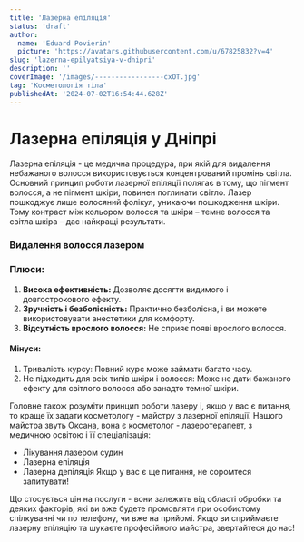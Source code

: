 ```yaml
---
title: 'Лазерна епіляція'
status: 'draft'
author:
  name: 'Eduard Povierin'
  picture: 'https://avatars.githubusercontent.com/u/67825832?v=4'
slug: 'lazerna-epilyatsiya-v-dnipri'
description: ''
coverImage: '/images/-----------------cxOT.jpg'
tag: 'Косметологія тіла'
publishedAt: '2024-07-02T16:54:44.628Z'
---
```


# Лазерна епіляція у Дніпрі

Лазерна епіляція - це медична процедура, при якій для видалення небажаного волосся використовується концентрований промінь світла. Основний принцип роботи лазерної епіляції полягає в тому, що пігмент волосся, а не пігмент шкіри, повинен поглинати світло. Лазер пошкоджує лише волосяний фолікул, уникаючи пошкодження шкіри. Тому контраст між кольором волосся та шкіри – темне волосся та світла шкіра – дає найкращі результати.

### Видалення волосся лазером

### **Плюси:**

1. **Висока ефективність:** Дозволяє досягти видимого і довгострокового ефекту.
2. **Зручність і безболісність:** Практично безболісна, і ви можете використовувати анестетики для комфорту.
3. **Відсутність врослого волосся:** Не сприяє появі врослого волосся.

#### **Мінуси:**

1. Тривалість курсу: Повний курс може займати багато часу.
2. Не підходить для всіх типів шкіри і волосся: Може не дати бажаного ефекту для світлого волосся або занадто темної шкіри.

Головне також розуміти принцип роботи лазеру і, якщо у вас є питання, то краще їх задати косметологу - майстру з лазерної епіляції. Нашого майстра звуть Оксана, вона є косметолог - лазеротерапевт, з медичною освітою і її спеціалізація:

- Лікування лазером судин
- Лазерна епіляція
- Лазерна депіляція Якщо у вас є ще питання, не соромтеся запитувати!

Що стосується цін на послуги - вони залежить від області обробки та деяких факторів, які ви вже будете промовляти при особистому спілкуванні чи по телефону, чи вже на прийомі. Якщо ви сприймаєте лазерну епіляцію та шукаєте професійного майстра, звертайтеся до нас!